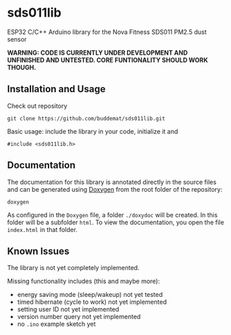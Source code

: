 # sds011lib
ESP32 C/C++ Arduino library for the Nova Fitness SDS011 PM2.5 dust sensor

**WARNING: CODE IS CURRENTLY UNDER DEVELOPMENT AND UNFINISHED AND UNTESTED. CORE FUNTIONALITY SHOULD WORK THOUGH.**

## Installation and Usage

Check out repository 

    git clone https://github.com/buddemat/sds011lib.git  

Basic usage: include the library in your code, initialize it and 

    #include <sds011lib.h>

## Documentation
The documentation for this library is annotated directly in the source files and can be generated using [Doxygen](https://www.doxygen.nl/index.html) from the root folder of the repository:

    doxygen

As configured in the `Doxygen` file, a folder `./doxydoc` will be created.
In this folder will be a subfolder `html`.
To view the documentation, you open the file `index.html` in that folder.

## Known Issues
The library is not yet completely implemented. 

Missing functionality includes (this and maybe more):

* energy saving mode (sleep/wakeup) not yet tested
* timed hibernate (cycle to work) not yet implemented
* setting user ID not yet implemented
* version number query not yet implemented 
* no `.ino` example sketch yet
